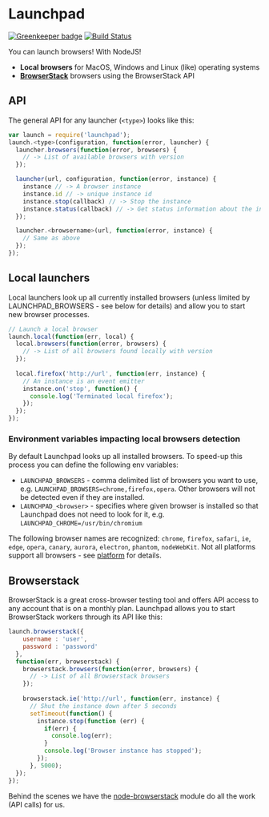 # Launchpad

[![Greenkeeper badge](https://badges.greenkeeper.io/bitovi/launchpad.svg)](https://greenkeeper.io/)
[![Build Status](https://travis-ci.org/bitovi/launchpad.svg)](https://travis-ci.org/bitovi/launchpad)

You can launch browsers! With NodeJS!

* __Local browsers__ for MacOS, Windows and Linux (like) operating systems
* __[BrowserStack](http://browserstack.com)__ browsers using the BrowserStack API

## API

The general API for any launcher (`<type>`) looks like this:

```js
var launch = require('launchpad');
launch.<type>(configuration, function(error, launcher) {
  launcher.browsers(function(error, browsers) {
    // -> List of available browsers with version
  });

  launcher(url, configuration, function(error, instance) {
    instance // -> A browser instance
    instance.id // -> unique instance id
    instance.stop(callback) // -> Stop the instance
    instance.status(callback) // -> Get status information about the instance
  });

  launcher.<browsername>(url, function(error, instance) {
    // Same as above
  });
});
```

## Local launchers

Local launchers look up all currently installed browsers (unless limited by LAUNCHPAD_BROWSERS - see below for details) and allow you to start new browser processes.

```js
// Launch a local browser
launch.local(function(err, local) {
  local.browsers(function(error, browsers) {
    // -> List of all browsers found locally with version
  });
  
  local.firefox('http://url', function(err, instance) {
    // An instance is an event emitter
    instance.on('stop', function() {
      console.log('Terminated local firefox');
    });
  });
});
```

### Environment variables impacting local browsers detection

By default Launchpad looks up all installed browsers. To speed-up this process you can define the following env variables:
  * `LAUNCHPAD_BROWSERS` - comma delimited list of browsers you want to use, e.g. `LAUNCHPAD_BROWSERS=chrome,firefox,opera`. Other browsers will not be detected even if they are installed.
  * `LAUNCHPAD_<browser>` - specifies where given browser is installed so that Launchpad does not need to look for it, e.g.
    `LAUNCHPAD_CHROME=/usr/bin/chromium`

The following browser names are recognized: `chrome`, `firefox`, `safari`, `ie`, `edge`, `opera`, `canary`, `aurora`, `electron`, `phantom`, `nodeWebKit`.
Not all platforms support all browsers - see [platform](lib/local/platform) for details.

## Browserstack

BrowserStack is a great cross-browser testing tool and offers API access to any account that is on a monthly plan.
Launchpad allows you to start BrowserStack workers through its API like this:

```js
launch.browserstack({
    username : 'user',
    password : 'password'
  },
  function(err, browserstack) {
    browserstack.browsers(function(error, browsers) {
      // -> List of all Browserstack browsers
    });
    
    browserstack.ie('http://url', function(err, instance) {
      // Shut the instance down after 5 seconds
      setTimeout(function() {
        instance.stop(function (err) {
          if(err) {
            console.log(err);
          }
          console.log('Browser instance has stopped');
        });
      }, 5000);
  });
});
```

Behind the scenes we have the [node-browserstack](https://github.com/scottgonzalez/node-browserstack)
module do all the work (API calls) for us.

<!-- space -->
